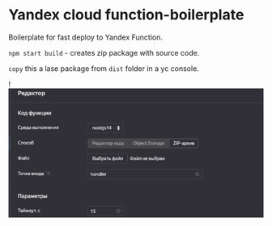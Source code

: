 # Yandex cloud function-boilerplate

Boilerplate for fast deploy to Yandex Function.

`npm start build` - creates zip package with source code.

`copy` this a lase package from `dist` folder in a yc console.

!![file](./assets/yc.png)